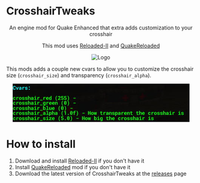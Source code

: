# CrosshairTweaks
<p align="center">An engine mod for Quake Enhanced that extra adds customization to your crosshair</p>
<p align="center">This mod uses <a href="https://github.com/Reloaded-Project/Reloaded-II">Reloaded-II</a> and <a href="https://github.com/jpiolho/QuakeReloaded">QuakeReloaded</a></p>
<p align="center"><img width="256" height="256" alt="Logo" src="https://github.com/jpiolho/QuakeReloaded-CrosshairTweaks/blob/main/CrosshairTweaks/Preview.png"></p>

This mods adds a couple new cvars to allow you to customize the crosshair size (`crosshair_size`) and transparency (`crosshair_alpha`).

<p align="center"><img src="https://github.com/jpiolho/QuakeReloaded-CrosshairTweaks/blob/main/docs/cvars.jpg"></p>

# How to install
1. Download and install [Reloaded-II](https://github.com/Reloaded-Project/Reloaded-II) if you don't have it
2. Install [QuakeReloaded](https://github.com/jpiolho/QuakeReloaded) mod if you don't have it
3. Download the latest version of CrosshairTweaks at the [releases](https://github.com/jpiolho/QuakeReloaded-CrosshairTweaks/releases) page
